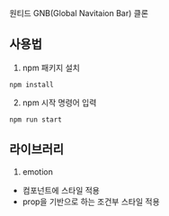 원티드 GNB(Global Navitaion Bar) 클론 
## 사용법
1. npm 패키지 설치
```
npm install
```
2. npm 시작 명령어 입력
```
npm run start
```
## 라이브러리
1. emotion
  - 컴포넌트에 스타일 적용
  - prop을 기반으로 하는 조건부 스타일 적용